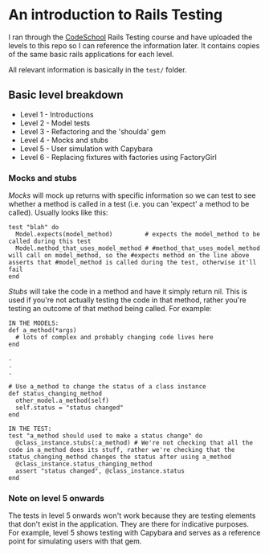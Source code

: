 # An introduction to Rails Testing

I ran through the [CodeSchool](www.codeschool.com) Rails Testing course and have uploaded the levels to this repo so I can reference the information later. It contains copies of the same basic rails applications for each level.

All relevant information is basically in the ```test/``` folder.

## Basic level breakdown

* Level 1 - Introductions
* Level 2 - Model tests
* Level 3 - Refactoring and the 'shoulda' gem
* Level 4 - Mocks and stubs
* Level 5 - User simulation with Capybara
* Level 6 - Replacing fixtures with factories using FactoryGirl

### Mocks and stubs

*Mocks* will mock up returns with specific information so we can test to see whether a method is called in a test (i.e. you can 'expect' a method to be called). Usually looks like this:

```
test "blah" do
  Model.expects(model_method)         # expects the model_method to be called during this test
  Model.method_that_uses_model_method # #method_that_uses_model_method will call on model_method, so the #expects method on the line above asserts that #model_method is called during the test, otherwise it'll fail
end
```

*Stubs* will take the code in a method and have it simply return nil. This is used if you're not actually testing the code in that method, rather you're testing an outcome of that method being called. For example:

```
IN THE MODELS:
def a_method(*args)
  # lots of complex and probably changing code lives here
end

.
.
.

# Use a_method to change the status of a class instance
def status_changing_method
  other_model.a_method(self)
  self.status = "status changed"
end

IN THE TEST:
test "a_method should used to make a status change" do
  @class_instance.stubs(:a_method) # We're not checking that all the code in a_method does its stuff, rather we're checking that the status_changing_method changes the status after using a_method
  @class_instance.status_changing_method
  assert "status changed", @class_instance.status
end
```

### Note on level 5 onwards
The tests in level 5 onwards won't work because they are testing elements that don't exist in the application. They are there for indicative purposes. For example, level 5 shows testing with Capybara and serves as a reference point for simulating users with that gem.
